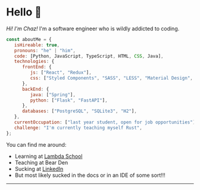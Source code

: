 # Hello 👋

<!--
**chazkiker2/chazkiker2** is a ✨ _special_ ✨ repository because its `README.md` (this file) appears on your GitHub profile.

Here are some ideas to get you started:

- 🔭 I’m currently working on ...
- 🌱 I’m currently learning ...
- 👯 I’m looking to collaborate on ...
- 🤔 I’m looking for help with ...
- 💬 Ask me about ...
- 📫 How to reach me: ...
- 😄 Pronouns: ...
- ⚡ Fun fact: ...
-->

<p>
  <em>Hi! I'm Chaz!</em> I'm a software engineer who is wildly addicted to coding. 
</p>    


```javascript
const aboutMe = {
   isHireable: true,
   pronouns: "he" | "him",
   code: [Python, JavaScript, TypeScript, HTML, CSS, Java],
   technologies: {
      frontEnd: {
         js: ["React", "Redux"],
         css: ["Styled Components", "SASS", "LESS", "Material Design", "Semantic UI", "Ant Design"]
      },
      backEnd: {
         java: ["Spring"],
         python: ["Flask", "FastAPI"],
      },
      databases: ["PostgreSQL", "SQLite3", "H2"],
   },
   currentOccupation: ["last year student, open for job opportunities"],
   challenge: "I'm currently teaching myself Rust",
};
```

You can find me around: 
 - Learning at <a href="https://lambdaschool.com/">Lambda School</a>
 - Teaching at Bear Den
 - Sucking at <a href="https://www.linkedin.com/in/chaz-kiker/">LinkedIn</a>
 - But most likely sucked in the docs or in an IDE of some sort!!!

---

